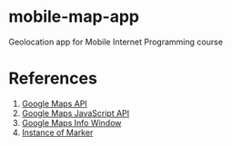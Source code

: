 # mobile-map-app
Geolocation app for Mobile Internet Programming course

# References

1. [Google Maps API](https://developers.google.com/maps/)
2. [Google Maps JavaScript API](https://developers.google.com/maps/documentation/javascript/)
3. [Google Maps Info Window](https://developers.google.com/maps/documentation/javascript/infowindows)
4. [Instance of Marker](https://stackoverflow.com/questions/44701450/google-maps-api-get-lat-and-lng-and-replace-marker)
